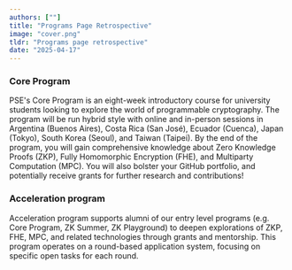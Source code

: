 ```yaml
---
authors: [""]
title: "Programs Page Retrospective"
image: "cover.png"
tldr: "Programs page retrospective"
date: "2025-04-17"
---
```


### Core Program

PSE's Core Program is an eight-week introductory course for university students looking to explore the world of programmable cryptography. The program will be run hybrid style with online and in-person sessions in Argentina (Buenos Aires), Costa Rica (San José), Ecuador (Cuenca), Japan (Tokyo), South Korea (Seoul), and Taiwan (Taipei).
By the end of the program, you will gain comprehensive knowledge about Zero Knowledge Proofs (ZKP), Fully Homomorphic Encryption (FHE), and Multiparty Computation (MPC). You will also bolster your GitHub portfolio, and potentially receive grants for further research and contributions!

### Acceleration program

Acceleration program supports alumni of our entry level programs (e.g. Core Program, ZK Summer, ZK Playground) to deepen explorations of ZKP, FHE, MPC, and related technologies through grants and mentorship. This program operates on a round-based application system, focusing on specific open tasks for each round.
